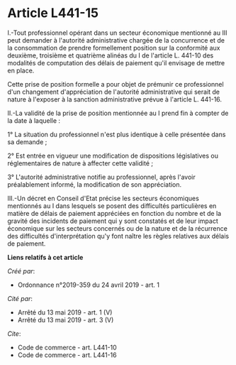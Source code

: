 # Article L441-15

I.-Tout professionnel opérant dans un secteur économique mentionné au III peut demander à l'autorité administrative chargée
de la concurrence et de la consommation de prendre formellement position sur la conformité aux deuxième, troisième et
quatrième alinéas du I de l'article L. 441-10 des modalités de computation des délais de paiement qu'il envisage de mettre en
place. 

Cette prise de position formelle a pour objet de prémunir ce professionnel d'un changement d'appréciation de l'autorité
administrative qui serait de nature à l'exposer à la sanction administrative prévue à l'article L. 441-16. 

II.-La validité de la prise de position mentionnée au I prend fin à compter de la date à laquelle : 

1° La situation du professionnel n'est plus identique à celle présentée dans sa demande ; 

2° Est entrée en vigueur une modification de dispositions législatives ou réglementaires de nature à affecter cette
validité ; 

3° L'autorité administrative notifie au professionnel, après l'avoir préalablement informé, la modification de son
appréciation. 

III.-Un décret en Conseil d'Etat précise les secteurs économiques mentionnés au I dans lesquels se posent des difficultés
particulières en matière de délais de paiement appréciées en fonction du nombre et de la gravité des incidents de paiement
qui y sont constatés et de leur impact économique sur les secteurs concernés ou de la nature et de la récurrence des
difficultés d'interprétation qu'y font naître les règles relatives aux délais de paiement.

**Liens relatifs à cet article**

_Créé par_:

  - Ordonnance n°2019-359 du 24 avril 2019 - art. 1

_Cité par_:

  - Arrêté du 13 mai 2019 - art. 1 (V)
  - Arrêté du 13 mai 2019 - art. 3 (V)

_Cite_:

  - Code de commerce - art. L441-10
  - Code de commerce - art. L441-16
